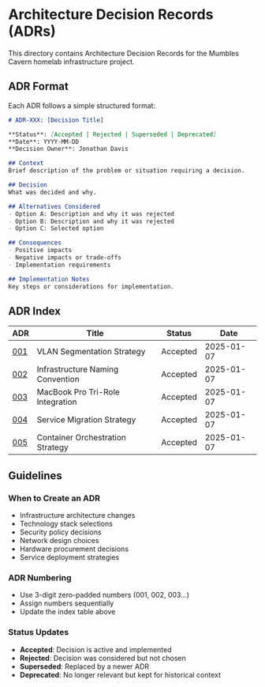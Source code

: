 # Architecture Decision Records (ADRs)

This directory contains Architecture Decision Records for the Mumbles Cavern homelab infrastructure project.

## ADR Format

Each ADR follows a simple structured format:

```markdown
# ADR-XXX: [Decision Title]

**Status**: [Accepted | Rejected | Superseded | Deprecated]  
**Date**: YYYY-MM-DD  
**Decision Owner**: Jonathan Davis

## Context
Brief description of the problem or situation requiring a decision.

## Decision
What was decided and why.

## Alternatives Considered
- Option A: Description and why it was rejected
- Option B: Description and why it was rejected
- Option C: Selected option

## Consequences
- Positive impacts
- Negative impacts or trade-offs
- Implementation requirements

## Implementation Notes
Key steps or considerations for implementation.
```

## ADR Index

| ADR | Title | Status | Date |
|-----|-------|---------|------|
| [001](001-vlan-segmentation-strategy.md) | VLAN Segmentation Strategy | Accepted | 2025-01-07 |
| [002](002-naming-convention-standard.md) | Infrastructure Naming Convention | Accepted | 2025-01-07 |
| [003](003-macbook-pro-integration.md) | MacBook Pro Tri-Role Integration | Accepted | 2025-01-07 |
| [004](004-migration-strategy.md) | Service Migration Strategy | Accepted | 2025-01-07 |
| [005](005-service-architecture.md) | Container Orchestration Strategy | Accepted | 2025-01-07 |

## Guidelines

### When to Create an ADR
- Infrastructure architecture changes
- Technology stack selections
- Security policy decisions
- Network design choices
- Hardware procurement decisions
- Service deployment strategies

### ADR Numbering
- Use 3-digit zero-padded numbers (001, 002, 003...)
- Assign numbers sequentially
- Update the index table above

### Status Updates
- **Accepted**: Decision is active and implemented
- **Rejected**: Decision was considered but not chosen
- **Superseded**: Replaced by a newer ADR
- **Deprecated**: No longer relevant but kept for historical context